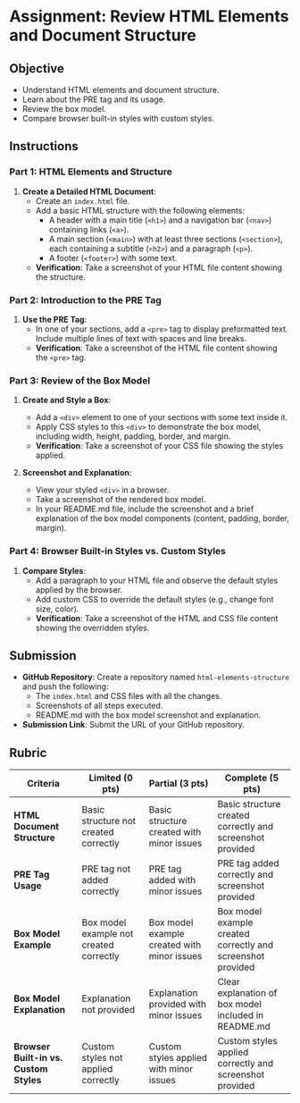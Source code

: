 # Assignment: Review HTML Elements and Document Structure

## Objective

- Understand HTML elements and document structure.
- Learn about the PRE tag and its usage.
- Review the box model.
- Compare browser built-in styles with custom styles.

## Instructions

### Part 1: HTML Elements and Structure

1. **Create a Detailed HTML Document**:
   - Create an `index.html` file.
   - Add a basic HTML structure with the following elements:
     - A header with a main title (`<h1>`) and a navigation bar (`<nav>`) containing links (`<a>`).
     - A main section (`<main>`) with at least three sections (`<section>`), each containing a subtitle (`<h2>`) and a paragraph (`<p>`).
     - A footer (`<footer>`) with some text.
   - **Verification**: Take a screenshot of your HTML file content showing the structure.

### Part 2: Introduction to the PRE Tag

1. **Use the PRE Tag**:
   - In one of your sections, add a `<pre>` tag to display preformatted text. Include multiple lines of text with spaces and line breaks.
   - **Verification**: Take a screenshot of the HTML file content showing the `<pre>` tag.

### Part 3: Review of the Box Model

1. **Create and Style a Box**:

   - Add a `<div>` element to one of your sections with some text inside it.
   - Apply CSS styles to this `<div>` to demonstrate the box model, including width, height, padding, border, and margin.
   - **Verification**: Take a screenshot of your CSS file showing the styles applied.

2. **Screenshot and Explanation**:
   - View your styled `<div>` in a browser.
   - Take a screenshot of the rendered box model.
   - In your README.md file, include the screenshot and a brief explanation of the box model components (content, padding, border, margin).

### Part 4: Browser Built-in Styles vs. Custom Styles

1. **Compare Styles**:
   - Add a paragraph to your HTML file and observe the default styles applied by the browser.
   - Add custom CSS to override the default styles (e.g., change font size, color).
   - **Verification**: Take a screenshot of the HTML and CSS file content showing the overridden styles.

## Submission

- **GitHub Repository**: Create a repository named `html-elements-structure` and push the following:
  - The `index.html` and CSS files with all the changes.
  - Screenshots of all steps executed.
  - README.md with the box model screenshot and explanation.
- **Submission Link**: Submit the URL of your GitHub repository.

## Rubric

| Criteria                               | Limited (0 pts)                         | Partial (3 pts)                             | Complete (5 pts)                                            |
| -------------------------------------- | --------------------------------------- | ------------------------------------------- | ----------------------------------------------------------- |
| **HTML Document Structure**            | Basic structure not created correctly   | Basic structure created with minor issues   | Basic structure created correctly and screenshot provided   |
| **PRE Tag Usage**                      | PRE tag not added correctly             | PRE tag added with minor issues             | PRE tag added correctly and screenshot provided             |
| **Box Model Example**                  | Box model example not created correctly | Box model example created with minor issues | Box model example created correctly and screenshot provided |
| **Box Model Explanation**              | Explanation not provided                | Explanation provided with minor issues      | Clear explanation of box model included in README.md        |
| **Browser Built-in vs. Custom Styles** | Custom styles not applied correctly     | Custom styles applied with minor issues     | Custom styles applied correctly and screenshot provided     |
